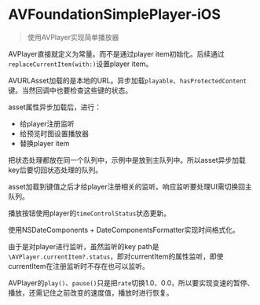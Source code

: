 # AVFoundationSimplePlayer-iOS

> 使用AVPlayer实现简单播放器

AVPlayer直接就定义为常量。而不是通过player item初始化。后续通过`replaceCurrentItem(with:)`设置player item。

AVURLAsset加载的是本地的URL。异步加载`playable`、`hasProtectedContent`键。当然回调中也要检查这些键的状态。

asset属性异步加载后，进行：

- 给player注册监听
- 给预览时图设置播放器
- 替换player item

把状态处理都放在同一个队列中，示例中是放到主队列中。所以asset异步加载key后要切回状态处理的队列。

asset加载到键值之后才给player注册相关的监听。响应监听要处理UI需切换回主队列。

播放按钮使用player的`timeControlStatus`状态更新。

使用NSDateComponents + DateComponentsFormatter实现时间格式化。

由于是对player进行监听，虽然监听的key path是`\AVPlayer.currentItem?.status`，即对currentItem的属性监听，即使currentItem在注册监听时不存在也可以监听。

AVPlayer的`play()`、`pause()`只是把`rate`切换1.0、0.0，所以要实现变速的暂停、播放，还需记住之前改变的速度值，播放时进行恢复。
